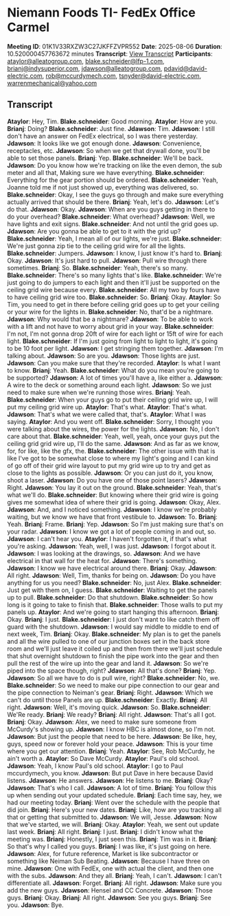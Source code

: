 # Niemann Foods TI- FedEx Office Carmel
**Meeting ID**: 01K1V33RXZW3C27JKFFZVPR552
**Date**: 2025-08-06
**Duration**: 10.520000457763672 minutes
**Transcript**: [View Transcript](https://app.fireflies.ai/view/01K1V33RXZW3C27JKFFZVPR552)
**Participants**: ataylor@alleatogroup.com, blake.schneider@lfp-1.com, brianj@indysuperior.com, jdawson@alleatogroup.com, pdavid@david-electric.com, rob@mccurdymech.com, tsnyder@david-electric.com, warrenmechanical@yahoo.com

## Transcript
**Ataylor**: Hey, Tim.
**Blake.schneider**: Good morning.
**Ataylor**: How are you.
**Brianj**: Doing?
**Blake.schneider**: Just fine.
**Jdawson**: Tim.
**Jdawson**: I still don't have an answer on FedEx electrical, so I was there yesterday.
**Jdawson**: It looks like we got enough done.
**Jdawson**: Convenience, receptacles, etc.
**Jdawson**: So when we get that drywall done, you'll be able to set those panels.
**Brianj**: Yep.
**Blake.schneider**: We'll be back.
**Jdawson**: Do you know how we're tracking on like the even demon, the sub meter and all that, Making sure we have everything.
**Blake.schneider**: Everything for the gear portion should be ordered.
**Blake.schneider**: Yeah, Joanne told me if not just showed up, everything was delivered, so.
**Blake.schneider**: Okay, I see the guys go through and make sure everything actually arrived that should be there.
**Brianj**: Yeah, let's do.
**Jdawson**: Let's do that.
**Jdawson**: Okay.
**Jdawson**: When are you guys getting in there to do your overhead?
**Blake.schneider**: What overhead?
**Jdawson**: Well, we have lights and exit signs.
**Blake.schneider**: And not until the grid goes up.
**Jdawson**: Are you gonna be able to get to it with the grid up?
**Blake.schneider**: Yeah, I mean all of our lights, we're just.
**Blake.schneider**: We're just gonna zip tie to the ceiling grid wire for all the lights.
**Blake.schneider**: Jumpers.
**Jdawson**: I know, I just know it's hard to.
**Brianj**: Okay.
**Jdawson**: It's just hard to pull.
**Jdawson**: Pull wire through there sometimes.
**Brianj**: So.
**Blake.schneider**: Yeah, there's so many.
**Blake.schneider**: There's so many lights that's like.
**Blake.schneider**: We're just going to do jumpers to each light and then it'll just be supported on the ceiling grid wire because every.
**Blake.schneider**: All my two by fours have to have ceiling grid wire too.
**Blake.schneider**: So.
**Brianj**: Okay.
**Ataylor**: So Tim, you need to get in there before ceiling grid goes up to get your ceiling or your wire for the lights in.
**Blake.schneider**: No, that'd be a nightmare.
**Jdawson**: Why would that be a nightmare?
**Jdawson**: To be able to work with a lift and not have to worry about grid in your way.
**Blake.schneider**: I'm not, I'm not gonna drop 20ft of wire for each light or 15ft of wire for each light.
**Blake.schneider**: If I'm just going from light to light to light, it's going to be 10 foot per light.
**Jdawson**: I get stringing them together.
**Jdawson**: I'm talking about.
**Jdawson**: So are you.
**Jdawson**: Those lights are just.
**Jdawson**: Can you make sure that they're recorded.
**Ataylor**: Is what I want to know.
**Brianj**: Yeah.
**Blake.schneider**: What do you mean you're going to be supported?
**Jdawson**: A lot of times you'll have a, like either a.
**Jdawson**: A wire to the deck or something around each light.
**Jdawson**: So we just need to make sure when we're running those wires.
**Brianj**: Yeah.
**Blake.schneider**: When your guys go to put their ceiling grid wire up, I will put my ceiling grid wire up.
**Ataylor**: That's what.
**Ataylor**: That's what.
**Jdawson**: That's what we were called that, that's.
**Ataylor**: What I was saying.
**Ataylor**: And you went off.
**Blake.schneider**: Sorry, I thought you were talking about the wires, the power for the lights.
**Jdawson**: No, I don't care about that.
**Blake.schneider**: Yeah, well, yeah, once your guys put the ceiling grid grid wire up, I'll do the same.
**Jdawson**: And as far as we know, for, for like, like the gfx, the.
**Blake.schneider**: The other issue with that is like I've got to be somewhat close to where my light's going and I can kind of go off of their grid wire layout to put my grid wire up to try and get as close to the lights as possible.
**Jdawson**: Or you can just do it, you know, shoot a laser.
**Jdawson**: Do you have one of those point lasers?
**Jdawson**: Right.
**Jdawson**: You lay it out on the ground.
**Blake.schneider**: Yeah, that's what we'll do.
**Blake.schneider**: But knowing where their grid wire is going gives me somewhat idea of where their grid is going.
**Jdawson**: Okay, Alex.
**Jdawson**: And, and I noticed something.
**Jdawson**: I know we're probably waiting, but we know we have that front vestibule to.
**Jdawson**: To.
**Brianj**: Yeah.
**Brianj**: Frame.
**Brianj**: Yep.
**Jdawson**: So I'm just making sure that's on your radar.
**Jdawson**: I know we got a lot of people coming in and out, so.
**Jdawson**: I can't hear you.
**Ataylor**: I haven't forgotten it, if that's what you're asking.
**Jdawson**: Yeah, well, I was just.
**Jdawson**: I forgot about it.
**Jdawson**: I was looking at the drawings, so.
**Jdawson**: And we have electrical in that wall for the heat for.
**Jdawson**: There's something.
**Jdawson**: I know we have electrical around there.
**Brianj**: Okay.
**Jdawson**: All right.
**Jdawson**: Well, Tim, thanks for being on.
**Jdawson**: Do you have anything for us you need?
**Blake.schneider**: No, just Alex.
**Blake.schneider**: Just get with them on, I guess.
**Blake.schneider**: Waiting to get the panels up to pull.
**Blake.schneider**: Do that shutdown.
**Blake.schneider**: So how long is it going to take to finish that.
**Blake.schneider**: Those walls to put my panels up.
**Ataylor**: And we're going to start hanging this afternoon.
**Brianj**: Okay.
**Brianj**: I just.
**Blake.schneider**: I just don't want to like catch them off guard with the shutdown.
**Jdawson**: I would say middle to middle to end of next week, Tim.
**Brianj**: Okay.
**Blake.schneider**: My plan is to get the panels and all the wire pulled to one of our junction boxes set in the back store room and we'll just leave it coiled up and then from there we'll just schedule that shut overnight shutdown to finish the pipe work into the gear and then pull the rest of the wire up into the gear and land it.
**Jdawson**: So we're piped into the space though, right?
**Jdawson**: All that's done?
**Brianj**: Yep.
**Jdawson**: So all we have to do is pull wire, right?
**Blake.schneider**: No, we.
**Blake.schneider**: So we need to make our pipe connection to our gear and the pipe connection to Neiman's gear.
**Brianj**: Right.
**Jdawson**: Which we can't do until those Panels are up.
**Blake.schneider**: Exactly.
**Brianj**: All right.
**Jdawson**: Well, it's moving quick.
**Jdawson**: So.
**Blake.schneider**: We'Re ready.
**Brianj**: We ready?
**Brianj**: All right.
**Jdawson**: That's all I got.
**Brianj**: Okay.
**Jdawson**: Alex, we need to make sure someone from McCurdy's showing up.
**Jdawson**: I know HBC is almost done, so I'm not.
**Jdawson**: But just the people that need to be here.
**Jdawson**: Be like, hey, guys, speed now or forever hold your peace.
**Jdawson**: This is your time where you get our attention.
**Brianj**: Yeah.
**Ataylor**: See, Rob McCurdy, he ain't worth a.
**Ataylor**: So Dave McCurdy.
**Ataylor**: Paul's old school.
**Jdawson**: Yeah, I know Paul's old school.
**Ataylor**: I go to Paul mccurdymech, you know.
**Jdawson**: But put Dave in here because David listens.
**Jdawson**: He answers.
**Jdawson**: He listens to me.
**Brianj**: Okay?
**Jdawson**: That's who I call.
**Jdawson**: A lot of time.
**Brianj**: You follow this up when sending out your updated schedule.
**Brianj**: Each time say, hey, we had our meeting today.
**Brianj**: Went over the schedule with the people that did join.
**Brianj**: Here's your new dates.
**Brianj**: Like, how are you tracking all that or getting that submitted to.
**Jdawson**: We will, Jesse.
**Jdawson**: Now that we've started, we will.
**Brianj**: Okay.
**Ataylor**: Yeah, we sent out update last week.
**Brianj**: All right.
**Brianj**: I just.
**Brianj**: I didn't know what the meeting was.
**Brianj**: Honestly, I just seen this.
**Brianj**: Tim was in it.
**Brianj**: So that's why I called you guys.
**Brianj**: I was like, it's just going on here.
**Jdawson**: Alex, for future reference, Market is like subcontractor or something like Neiman Sub Beating.
**Jdawson**: Because I have three on mine.
**Jdawson**: One with FedEx, one with actual the client, and then one with the subs.
**Jdawson**: And they all.
**Brianj**: Yeah, I can't.
**Jdawson**: I can't differentiate all.
**Jdawson**: Forget.
**Brianj**: All right.
**Jdawson**: Make sure you add the new guys.
**Jdawson**: Hensel and CC Concrete.
**Jdawson**: Those guys.
**Brianj**: Okay.
**Brianj**: All right.
**Jdawson**: See you guys.
**Brianj**: See you.
**Jdawson**: Bye.